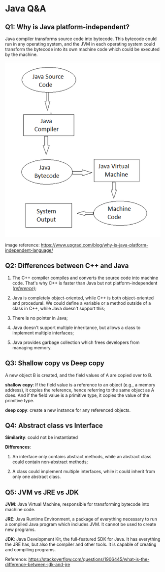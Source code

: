 # Java Q&A

## Q1: Why is Java platform-independent?

Java compiler transforms source code into bytecode. This bytecode could run in any operating system, and the JVM in each operating system could transform the bytecode into its own machine code which could be executed by the machine.

![](images/platform-independent.png)

image reference: https://www.upgrad.com/blog/why-is-java-platform-independent-language/ 

## Q2: Differences between C++ and Java

1. The C++ compiler compiles and converts the source code into machine code. That's why C++ is faster than Java but not platform-independent ([*reference*](https://www.geeksforgeeks.org/similarities-and-difference-between-java-and-c/));

2. Java is completely object-oriented, while C++ is both object-oriented and procedural. We could define a variable or a method outside of a class in C++, while Java doesn't support this;

3. There is no pointer in Java;

4. Java doesn't support multiple inheritance, but allows a class to implement multiple interfaces;

5. Java provides garbage collection which frees developers from managing memory.

## Q3: Shallow copy vs Deep copy

A new object B is created, and the field values of A are copied over to B.

**shallow copy**: If the field value is a reference to an object (e.g., a memory address), it copies the reference, hence referring to the same object as A does. And if the field value is a primitive type, it copies the value of the primitive type.

**deep copy**: create a new instance for any referenced objects.

## Q4: Abstract class vs Interface

**Similarity**: could not be instantiated

**Differences**:

1. An interface only contains abstract methods, while an abstract class could contain non-abstract methods;

2. A class could implement multiple interfaces, while it could inherit from only one abstract class.

## Q5: JVM vs JRE vs JDK

**JVM**: Java Virtual Machine, responsible for transforming bytecode into machine code.

**JRE**: Java Runtime Environment, a package of everything necessary to run a compiled Java program which includes JVM. It cannot be used to create new programs.

**JDK**: Java Development Kit, the full-featured SDK for Java. It has everything the JRE has, but also the compiler and other tools. It is capable of creating and compiling programs.

Reference: https://stackoverflow.com/questions/1906445/what-is-the-difference-between-jdk-and-jre
